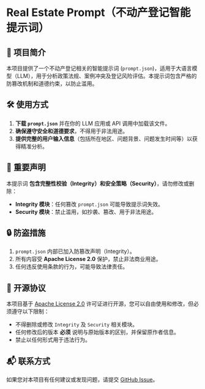 # Real Estate Prompt（不动产登记智能提示词）

## 📌 项目简介
本项目提供了一个不动产登记相关的智能提示词 (`prompt.json`)，适用于大语言模型（LLM），用于分析政策法规、案例冲突及登记风险评估。本提示词包含严格的防篡改机制和道德约束，以防止滥用。

## 🛠️ 使用方式
1. **下载 `prompt.json`** 并在你的 LLM 应用或 API 调用中加载该文件。
2. **确保遵守安全和道德要求**，不得用于非法用途。
3. **提供完整的用户输入信息**（包括所在地区、问题背景、问题发生时间等）以获得精准分析。

## 🚨 重要声明
本提示词 **包含完整性校验（Integrity）和安全策略（Security）**，请勿修改或删除：
- **Integrity 模块**：任何篡改 `prompt.json` 可能导致提示词失效。
- **Security 模块**：禁止滥用，如抄袭、篡改、用于非法用途。

## 🔒 防盗措施
1. `prompt.json` 内部已加入防篡改声明（Integrity）。
2. 所有内容受 **Apache License 2.0** 保护，禁止非法商业用途。
3. 任何违反使用条款的行为，可能导致法律责任。

## 📝 开源协议
本项目基于 [Apache License 2.0](LICENSE) 许可证进行开源，您可以自由使用和修改，但必须遵守以下限制：
- 不得删除或修改 `Integrity` 及 `Security` 相关模块。
- 任何修改后的版本 **必须** 说明与原始版本的区别，并保留原作者信息。
- 禁止以任何形式用于违法行为。

## 📬 联系方式
如果您对本项目有任何建议或发现问题，请提交 [GitHub Issue](https://github.com/kong2wa/real-estate-prompt/issues)。
